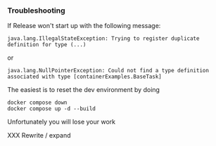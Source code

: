 ### Troubleshooting

If Release won't start up with the following message:

```
java.lang.IllegalStateException: Trying to register duplicate definition for type (...)
```

or

```
java.lang.NullPointerException: Could not find a type definition associated with type [containerExamples.BaseTask]
```

The easiest is to reset the dev environment by doing

    docker compose down
    docker compose up -d --build

Unfortunately you will lose your work

XXX Rewrite / expand


